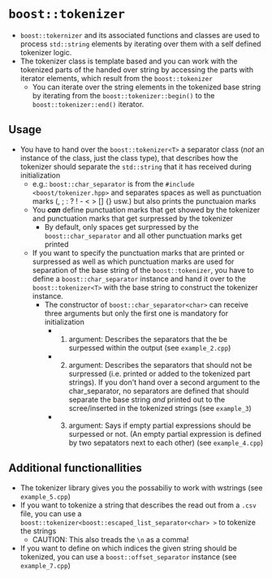 # ```boost::tokenizer```
+ ```boost::tokernizer``` and its associated functions and classes are used to process ```std::string``` elements by iterating over them with a self defined tokenizer logic. 
+ The tokenizer class is template based and you can work with the tokenized parts of the handed over string by accessing the parts with iterator elements, which result from the ```boost::tokenizer```
    - You can iterate over the string elements in the tokenized base string by iterating from the ```boost::tokenizer::begin()``` to the ```boost::tokenizer::end()``` iterator. 

## Usage
+ You have to hand over the ```boost::tokenizer<T>``` a separator class (*not* an instance of the class, just the class type), that describes how the tokenizer should separate the ```std::string``` that it has received during initialization
    - e.g.: ```boost::char_separator``` is from the ```#include <boost/tokenizer.hpp>``` and separates spaces as well as punctuation marks (, ; : ? ! - < > [] {} usw.) but also prints the punctuaion marks 
    - You ***can*** define punctuation marks that get showed by the tokenizer and punctuation marks that get surpressed by the tokenizer
         - By default, only spaces get surpressed by the ```boost::char_separator``` and all other punctuation marks get printed
    - If you want to specify the punctuation marks that are printed or surpressed as well as which punctuation marks are used for separation of the base string of the ```boost::tokenizer```, you have to define a ```boost::char_separator``` instance and hand it over to the ```boost::tokenizer<T>``` with the base string to construct the tokenizer instance. 
        - The constructor of ```boost::char_separator<char>``` can receive three arguments but only the first one is mandatory for initialization
            - 1. argument: Describes the separators that the be surpessed within the output (see ```example_2.cpp```)
            - 2. argument: Describes the separators that should not be surpressed (i.e. printed or added to the tokenized part strings). If you don't hand over a second argument to the char_separator, no separators are defined that should separate the base string *and* printed out to the scree/inserted in the tokenized strings (see ```example_3```)
            - 3. argument: Says if empty partial expressions should be surpessed or not. (An empty partial expression is defined by two sepatators next to each other) (see ```example_4.cpp```)
## Additional functionallities
+ The tokenizer library gives you the possabiliy to work with wstrings (see ```example_5.cpp```) 
+ If you want to tokenize a string that describes the read out from a ```.csv``` file, you can use a ```boost::tokenizer<boost::escaped_list_separator<char> >``` to tokenize the strings
    - CAUTION: This also treads the ```\n``` as a comma! 
+ If you want to define on which indices the given string should be tokenized, you can use a ```boost::offset_separator``` instance (see ```example_7.cpp```)